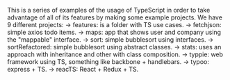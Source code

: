 This is a series of examples of the usage of TypeScript in order to take
advantage of all of its features by making some example projects.
We have 9 different projects:
-> features: is a folder with TS use cases.
-> fetchjson: simple axios todo items.
-> maps: app that shows user and company using the "mappable" interface.
-> sort: simple bubblesort using interfaces.
-> sortRefactored: simple bubblesort using abstract classes.
-> stats: uses an approach with inheritance and other with class composition.
-> typpie: web framework using TS, something like backbone + handlebars.
-> typoo: express + TS.
-> reacTS: React + Redux + TS.
